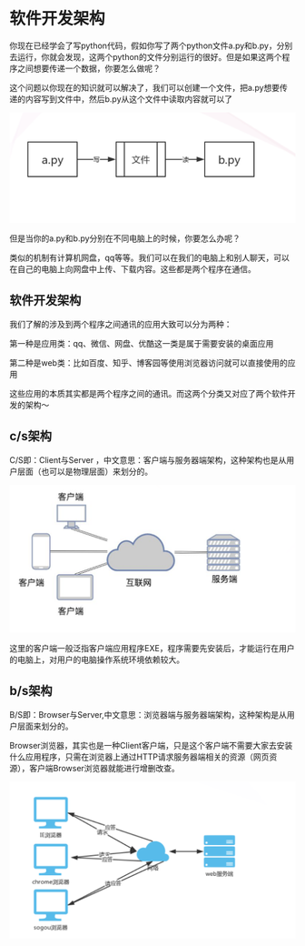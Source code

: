 # 软件开发架构

你现在已经学会了写python代码，假如你写了两个python文件a.py和b.py，分别去运行，你就会发现，这两个python的文件分别运行的很好。但是如果这两个程序之间想要传递一个数据，你要怎么做呢？

这个问题以你现在的知识就可以解决了，我们可以创建一个文件，把a.py想要传递的内容写到文件中，然后b.py从这个文件中读取内容就可以了

![image-20190916192323330](1%E8%BD%AF%E4%BB%B6%E5%BC%80%E5%8F%91%E6%9E%B6%E6%9E%84.assets/1825659-20191021214903467-581414181..png)

但是当你的a.py和b.py分别在不同电脑上的时候，你要怎么办呢？

类似的机制有计算机网盘，qq等等。我们可以在我们的电脑上和别人聊天，可以在自己的电脑上向网盘中上传、下载内容。这些都是两个程序在通信。

## 软件开发架构

我们了解的涉及到两个程序之间通讯的应用大致可以分为两种：

第一种是应用类：qq、微信、网盘、优酷这一类是属于需要安装的桌面应用

第二种是web类：比如百度、知乎、博客园等使用浏览器访问就可以直接使用的应用

这些应用的本质其实都是两个程序之间的通讯。而这两个分类又对应了两个软件开发的架构～

## c/s架构

C/S即：Client与Server ，中文意思：客户端与服务器端架构，这种架构也是从用户层面（也可以是物理层面）来划分的。

![image-20190916192445060](1%E8%BD%AF%E4%BB%B6%E5%BC%80%E5%8F%91%E6%9E%B6%E6%9E%84.assets/1825659-20191021214903921-1620758624..png)

这里的客户端一般泛指客户端应用程序EXE，程序需要先安装后，才能运行在用户的电脑上，对用户的电脑操作系统环境依赖较大。

## b/s架构

B/S即：Browser与Server,中文意思：浏览器端与服务器端架构，这种架构是从用户层面来划分的。

Browser浏览器，其实也是一种Client客户端，只是这个客户端不需要大家去安装什么应用程序，只需在浏览器上通过HTTP请求服务器端相关的资源（网页资源），客户端Browser浏览器就能进行增删改查。

![image-20190916192513033](1%E8%BD%AF%E4%BB%B6%E5%BC%80%E5%8F%91%E6%9E%B6%E6%9E%84.assets/1825659-20191021214904352-515264786..png)